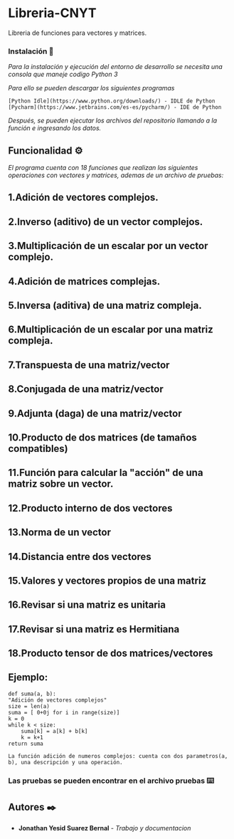 # Libreria-CNYT
Libreria de funciones para vectores y matrices.

### Instalación 🔧

_Para la instalación y ejecución del entorno de desarrollo se necesita una consola que maneje codigo Python 3_

_Para ello se pueden descargar los siguientes programas_

```
[Python Idle](https://www.python.org/downloads/) - IDLE de Python
[Pycharm](https://www.jetbrains.com/es-es/pycharm/) - IDE de Python
```

_Después, se pueden ejecutar los archivos del repositorio llamando a la función e ingresando los datos._

## Funcionalidad ⚙️

_El programa cuenta con 18 funciones que realizan las siguientes operaciones con vectores y matrices, ademas de un archivo de pruebas:_

## 1.Adición de vectores complejos.
## 2.Inverso (aditivo) de un vector complejos.
## 3.Multiplicación de un escalar por un vector complejo.
## 4.Adición de matrices complejas.
## 5.Inversa (aditiva) de una matriz compleja.
## 6.Multiplicación de un escalar por una matriz compleja.
## 7.Transpuesta de una matriz/vector
## 8.Conjugada de una matriz/vector
## 9.Adjunta (daga) de una matriz/vector
## 10.Producto de dos matrices (de tamaños compatibles)
## 11.Función para calcular la "acción" de una matriz sobre un vector.
## 12.Producto interno de dos vectores
## 13.Norma de un vector
## 14.Distancia entre dos vectores
## 15.Valores  y vectores propios de una matriz
## 16.Revisar si una matriz es unitaria
## 17.Revisar si una matriz es Hermitiana
## 18.Producto tensor de dos matrices/vectores
 
## Ejemplo:

    def suma(a, b):
    "Adición de vectores complejos"
    size = len(a)
    suma = [ 0+0j for i in range(size)]
    k = 0
    while k < size:
        suma[k] = a[k] + b[k]
        k = k+1
    return suma

```
La función adición de numeros complejos: cuenta con dos parametros(a, b), una descripción y una operación.
```

### Las pruebas se pueden encontrar en el archivo **pruebas** ⌨️

## Autores ✒️

* **Jonathan Yesid Suarez Bernal** - *Trabajo y documentacion* 
